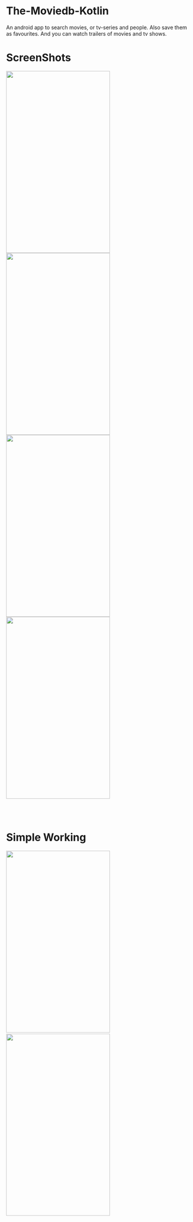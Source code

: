 # The-Moviedb-Kotlin
An android app to search movies, or tv-series and people. Also save them as favourites. And you can watch trailers of movies and tv shows.
<h1>ScreenShots</h1>
<p>
<img src="https://github.com/amitozs999/The-Moviedb-Kotlin/blob/master/app/video/Screenshot_20200321-183655_Movies%20Point.jpg" width="280" height="490"/>
<img src="https://github.com/amitozs999/The-Moviedb-Kotlin/blob/master/app/video/Screenshot_20200321-183718_Movies%20Point.jpg" width="280" height="490"/>
<img src="https://github.com/amitozs999/The-Moviedb-Kotlin/blob/master/app/video/Screenshot_20200321-183749_Movies%20Point.jpg" width="280" height="490"/>
<img src="https://github.com/amitozs999/The-Moviedb-Kotlin/blob/master/app/video/Screenshot_20200321-183706_Movies%20Point.jpg" width="280" height="490"/>
</p>
<br><br>
<h1>Simple Working</h1>
<p>
<img src="https://github.com/amitozs999/The-Moviedb-Kotlin/blob/master/app/video/20200321_192151.gif" width="280" height="490"/>
&nbsp &nbsp &nbsp &nbsp &nbsp &nbsp &nbsp &nbsp &nbsp &nbsp &nbsp &nbsp &nbsp &nbsp &nbsp &nbsp
<img src="https://github.com/amitozs999/The-Moviedb-Kotlin/blob/master/app/video/20200321_192431.gif" width="280" height="490"/>
</p>

